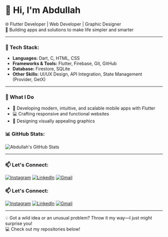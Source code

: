 # 👋 Hi, I'm Abdullah  
🌐 Flutter Developer | Web Developer | Graphic Designer  
🚀 Building apps and solutions to make life simpler and smarter  

---

### 🚀 Tech Stack:
- **Languages:** Dart, C, HTML, CSS
- **Frameworks & Tools:** Flutter, Firebase, Git, GitHub
- **Database:** Firestore, SQLite
- **Other Skills:** UI/UX Design, API Integration, State Management (Provider, GetX)

---

### 🌟 What I Do  
- 📱 Developing modern, intuitive, and scalable mobile apps with Flutter
- 💻 Crafting responsive and functional websites
- 🎨 Designing visually appealing graphics
  
### 📊 GitHub Stats:
![Abdullah's GitHub Stats](https://github-readme-stats.vercel.app/api?username=AbdullahAli2005&show_icons=true&theme=radical)

---

### 📫 Let's Connect:

[![Instagram](https://img.shields.io/badge/Instagram-E4405F?style=for-the-badge&logo=instagram&logoColor=white)](https://instagram.com/__abdullah.ali__)
[![LinkedIn](https://img.shields.io/badge/LinkedIn-0077B5?style=for-the-badge&logo=linkedin&logoColor=white)](https://www.linkedin.com/in/abdullah-ali-44a892330E)
[![Gmail](https://img.shields.io/badge/Gmail-D14836?style=for-the-badge&logo=gmail&logoColor=white)](mailto:smabd7409@gmail.com)

### 📫 Let's Connect:

[![Instagram](https://img.shields.io/badge/Instagram-%23FF00FF?style=for-the-badge&logo=instagram&logoColor=white)](https://instagram.com/__abdullah.ali__)
[![LinkedIn](https://img.shields.io/badge/LinkedIn-%2300FFFF?style=for-the-badge&logo=linkedin&logoColor=white)](https://www.linkedin.com/in/abdullah-ali-44a892330)
[![Gmail](https://img.shields.io/badge/Gmail-%23FF5733?style=for-the-badge&logo=gmail&logoColor=white)](mailto:smabd7409@gmail.com)


---

💡 Got a wild idea or an unusual problem? Throw it my way—I just might surprise you!  
💻 Check out my repositories below!

